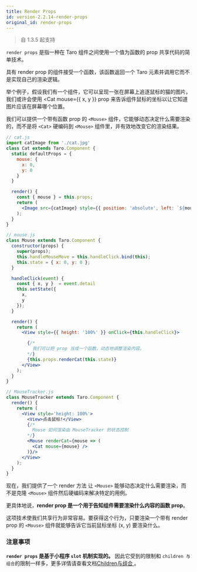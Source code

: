 ```yaml
---
title: Render Props
id: version-2.2.14-render-props
original_id: render-props
---
```


> 自 1.3.5 起支持

`render props` 是指一种在 Taro 组件之间使用一个值为函数的 prop 共享代码的简单技术。

具有 render prop 的组件接受一个函数，该函数返回一个 Taro 元素并调用它而不是实现自己的渲染逻辑。


举个例子，假设我们有一个组件，它可以呈现一张在屏幕上追逐鼠标的猫的图片。我们或许会使用 <Cat mouse={{ x, y }} prop 来告诉组件鼠标的坐标以让它知道图片应该在屏幕哪个位置。

我们可以提供一个带有函数 prop 的 `<Mouse>` 组件，它能够动态决定什么需要渲染的，而不是将 `<Cat>` 硬编码到 `<Mouse>` 组件里，并有效地改变它的渲染结果。

```jsx
// cat.js
import catImage from './cat.jpg'
class Cat extends Taro.Component {
  static defaultProps = {
    mouse: {
      x: 0,
      y: 0
    }
  }

  render() {
    const { mouse } = this.props;
    return (
      <Image src={catImage} style={{ position: 'absolute', left: `${mouse.x}px`, top: `${mouse.y}px` }} />
    );
  }
}

// mouse.js
class Mouse extends Taro.Component {
  constructor(props) {
    super(props);
    this.handleMouseMove = this.handleClick.bind(this);
    this.state = { x: 0, y: 0 };
  }

  handleClick(event) {
    const { x, y }  = event.detail
    this.setState({
      x,
      y
    });
  }

  render() {
    return (
      <View style={{ height: '100%' }} onClick={this.handleClick}>

        {/*
          我们可以把 prop 当成一个函数，动态地调整渲染内容。
        */}
        {this.props.renderCat(this.state)}
      </View>
    );
  }
}

// MouseTracker.js
class MouseTracker extends Taro.Component {
  render() {
    return (
      <View style='height: 100%'>
        <View>点击鼠标!</View>
        {/*
          Mouse 如何渲染由 MouseTracker 的状态控制
        */}
        <Mouse renderCat={mouse => (
          <Cat mouse={mouse} />
        )}/>
      </View>
    );
  }
}
```

现在，我们提供了一个 render 方法 让 `<Mouse>` 能够动态决定什么需要渲染，而不是克隆 `<Mouse>` 组件然后硬编码来解决特定的用例。

更具体地说，**render prop 是一个用于告知组件需要渲染什么内容的函数 prop**。

这项技术使我们共享行为非常容易。要获得这个行为，只要渲染一个带有 render prop 的 `<Mouse>` 组件就能够告诉它当前鼠标坐标 (x, y) 要渲染什么。


### 注意事项

**`render props` 是基于小程序 `slot` 机制实现的。** 因此它受到的限制和 `children 与组合`的限制一样多，更多详情请查看文档[Children与组合
](./children.html#注意事项)。
